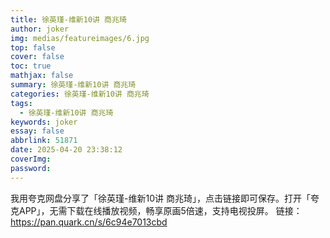 ```yaml
---
title: 徐英瑾-维新10讲 商兆琦
author: joker
img: medias/featureimages/6.jpg
top: false
cover: false
toc: true
mathjax: false
summary: 徐英瑾-维新10讲 商兆琦
categories: 徐英瑾-维新10讲 商兆琦
tags:
  - 徐英瑾-维新10讲 商兆琦
keywords: joker
essay: false
abbrlink: 51871
date: 2025-04-20 23:38:12
coverImg:
password:
---
```


我用夸克网盘分享了「徐英瑾-维新10讲 商兆琦」，点击链接即可保存。打开「夸克APP」，无需下载在线播放视频，畅享原画5倍速，支持电视投屏。
链接：https://pan.quark.cn/s/6c94e7013cbd
